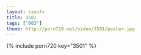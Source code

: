 ```yaml
--- 
layout: sieutv
title: 3501
tags: ["003"]
thumb: http://porn720.net/video/3501/poster.jpg
---
```

{% include porn720 key="3501" %} 
